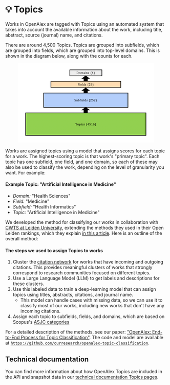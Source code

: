 # 💡 Topics

Works in OpenAlex are tagged with Topics using an automated system that takes into account the available information about the work, including title, abstract, source (journal) name, and citations.

There are around 4,500 Topics. Topics are grouped into subfields, which are grouped into fields, which are grouped into top-level domains. This is shown in the diagram below, along with the counts for each.

<figure><img src="../.gitbook/assets/topics_diag1.png" alt=""><figcaption></figcaption></figure>

Works are assigned topics using a model that assigns scores for each topic for a work. The highest-scoring topic is that work's "primary topic". Each topic has one subfield, one field, and one domain, so each of these may also be used to classify the work, depending on the level of granularity you want. For example:

#### Example Topic: "Artificial Intelligence in Medicine"

* _Domain:_ "Health Sciences"
* _Field:_ "Medicine"
* _Subfield:_ "Health Informatics"
* _Topic:_ "Artificial Intelligence in Medicine"

We developed the method for classifying our works in collaboration with [CWTS at Leiden University](https://www.cwts.nl/), extending the methods they used in their Open Leiden rankings, which they explain [in this article](https://www.leidenmadtrics.nl/articles/an-open-approach-for-classifying-research-publications). Here is an outline of the overall method:

#### The steps we used to assign Topics to works

1. Cluster the [citation network](https://en.wikipedia.org/wiki/Citation\_graph) for works that have incoming and outgoing citations. This provides meaningful clusters of works that strongly correspond to research communities focused on different topics.
2. Use a Large Language Model (LLM) to get labels and descriptions for these clusters.
3. Use this labeled data to train a deep-learning model that can assign topics using titles, abstracts, citations, and journal name.
   * This model can handle cases with missing data, so we can use it to classify most of our works, including new works that don't have any incoming citations.
4. Assign each topic to subfields, fields, and domains, which are based on Scopus's [ASJC categories](https://service.elsevier.com/app/answers/detail/a\_id/12007/supporthub/scopus/)

For a detailed description of the methods, see our paper: ["OpenAlex: End-to-End Process for Topic Classification"](https://docs.google.com/document/d/1bDopkhuGieQ4F8gGNj7sEc8WSE8mvLZS/edit?usp=sharing&ouid=106329373929967149989&rtpof=true&sd=true). The code and model are available at [`https://github.com/ourresearch/openalex-topic-classification`](https://github.com/ourresearch/openalex-topic-classification).

## Technical documentation

You can find more information about how OpenAlex Topics are included in the API and snapshot data in our [technical documentation Topics pages](https://docs.openalex.org/api-entities/topics).

